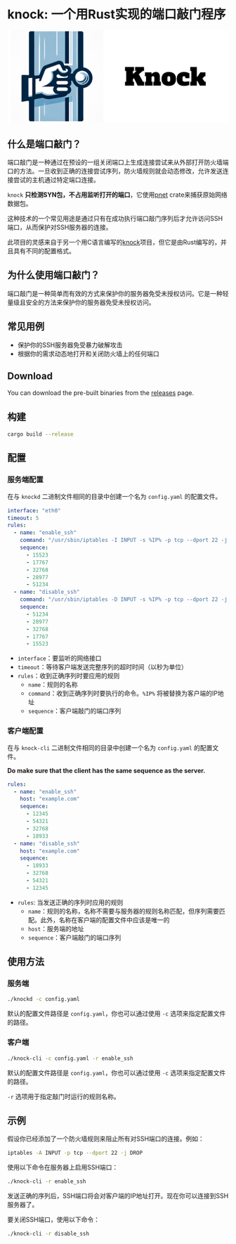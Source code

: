 # knock: 一个用Rust实现的端口敲门程序

<img src="https://raw.githubusercontent.com/TimothyYe/knock/master/images/knock.png" width="600">

## 什么是端口敲门？

端口敲门是一种通过在预设的一组关闭端口上生成连接尝试来从外部打开防火墙端口的方法。一旦收到正确的连接尝试序列，防火墙规则就会动态修改，允许发送连接尝试的主机通过特定端口连接。

`knock` __只检测SYN包，不占用监听打开的端口__，它使用[pnet](https://docs.rs/pnet/latest/pnet/) crate来捕获原始网络数据包。

这种技术的一个常见用途是通过只有在成功执行端口敲门序列后才允许访问SSH端口，从而保护对SSH服务器的连接。

此项目的灵感来自于另一个用C语言编写的[knock](https://github.com/jvinet/knock)项目，但它是由Rust编写的，并且具有不同的配置格式。

## 为什么使用端口敲门？

端口敲门是一种简单而有效的方式来保护你的服务器免受未授权访问。它是一种轻量级且安全的方法来保护你的服务器免受未授权访问。

## 常见用例

- 保护你的SSH服务器免受暴力破解攻击
- 根据你的需求动态地打开和关闭防火墙上的任何端口

## Download

You can download the pre-built binaries from the [releases](https://github.com/TimothyYe/knock/releases) page.

## 构建

```bash
cargo build --release
```

## 配置

### 服务端配置

在与 `knockd` 二进制文件相同的目录中创建一个名为 `config.yaml` 的配置文件。

```yaml
interface: "eth0"
timeout: 5
rules:
  - name: "enable_ssh"
    command: "/usr/sbin/iptables -I INPUT -s %IP% -p tcp --dport 22 -j ACCEPT"
    sequence:
      - 15523
      - 17767
      - 32768
      - 28977
      - 51234
  - name: "disable_ssh"
    command: "/usr/sbin/iptables -D INPUT -s %IP% -p tcp --dport 22 -j ACCEPT"
    sequence:
      - 51234
      - 28977
      - 32768
      - 17767
      - 15523
```

- `interface`：要监听的网络接口
- `timeout`：等待客户端发送完整序列的超时时间（以秒为单位）
- `rules`：收到正确序列时要应用的规则
	- `name`：规则的名称
	- `command`：收到正确序列时要执行的命令。`%IP%` 将被替换为客户端的IP地址
	- `sequence`：客户端敲门的端口序列

### 客户端配置

在与 `knock-cli` 二进制文件相同的目录中创建一个名为 `config.yaml` 的配置文件。

__Do make sure that the client has the same sequence as the server.__

```yaml
rules:
  - name: "enable_ssh"
    host: "example.com"
    sequence:
      - 12345
      - 54321
      - 32768
      - 18933
  - name: "disable_ssh"
    host: "example.com"
    sequence:
      - 18933
      - 32768
      - 54321
      - 12345
```

- `rules`: 当发送正确的序列时应用的规则
	- `name`：规则的名称，名称不需要与服务器的规则名称匹配，但序列需要匹配。此外，名称在客户端的配置文件中应该是唯一的
	- `host`：服务端的地址
	- `sequence`：客户端敲门的端口序列

## 使用方法

### 服务端

```bash
./knockd -c config.yaml
```

默认的配置文件路径是 `config.yaml`，你也可以通过使用 `-c` 选项来指定配置文件的路径。

### 客户端

```bash
./knock-cli -c config.yaml -r enable_ssh
```

默认的配置文件路径是 `config.yaml`，你也可以通过使用 `-c` 选项来指定配置文件的路径。

`-r` 选项用于指定敲门时运行的规则名称。

## 示例

假设你已经添加了一个防火墙规则来阻止所有对SSH端口的连接。例如：

```bash
iptables -A INPUT -p tcp --dport 22 -j DROP
```

使用以下命令在服务器上启用SSH端口：

```bash
./knock-cli -r enable_ssh
```

发送正确的序列后，SSH端口将会对客户端的IP地址打开。现在你可以连接到SSH服务器了。

要关闭SSH端口，使用以下命令：

```bash
./knock-cli -r disable_ssh
```
